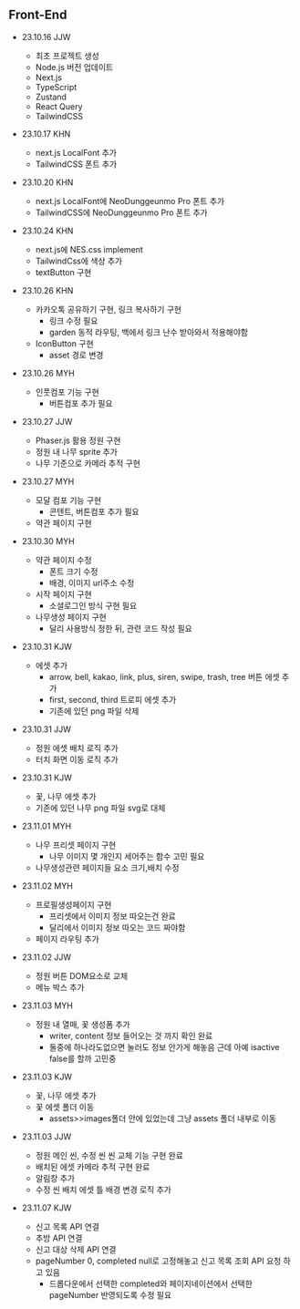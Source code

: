 ## Front-End

- 23.10.16 JJW

  - 최초 프로젝트 생성
  - Node.js 버전 업데이트
  - Next.js
  - TypeScript
  - Zustand
  - React Query
  - TailwindCSS

- 23.10.17 KHN

  - next.js LocalFont 추가
  - TailwindCSS 폰트 추가

- 23.10.20 KHN

  - next.js LocalFont에 NeoDunggeunmo Pro 폰트 추가
  - TailwindCSS에 NeoDunggeunmo Pro 폰트 추가

- 23.10.24 KHN

  - next.js에 NES.css implement
  - TailwindCss에 색상 추가
  - textButton 구현

- 23.10.26 KHN

  - 카카오톡 공유하기 구현, 링크 복사하기 구현
    - 링크 수정 필요
    - garden 동적 라우팅, 백에서 링크 난수 받아와서 적용해야함
  - IconButton 구현
    - asset 경로 변경

- 23.10.26 MYH

  - 인풋컴포 기능 구현
    - 버튼컴포 추가 필요

- 23.10.27 JJW

  - Phaser.js 활용 정원 구현
  - 정원 내 나무 sprite 추가
  - 나무 기준으로 카메라 추적 구현

- 23.10.27 MYH

  - 모달 컴포 기능 구현
    - 콘텐트, 버튼컴포 추가 필요
  - 약관 페이지 구현

- 23.10.30 MYH

  - 약관 페이지 수정
    - 폰트 크기 수정
    - 배경, 이미지 url주소 수정
  - 시작 페이지 구현
    - 소셜로그인 방식 구현 필요
  - 나무생성 페이지 구현
    - 달리 사용방식 정한 뒤, 관련 코드 작성 필요

- 23.10.31 KJW

  - 에셋 추가
    - arrow, bell, kakao, link, plus, siren, swipe, trash, tree 버튼 에셋 추가
    - first, second, third 트로피 에셋 추가
    - 기존에 있던 png 파일 삭제

- 23.10.31 JJW

  - 정원 에셋 배치 로직 추가
  - 터치 화면 이동 로직 추가

- 23.10.31 KJW

  - 꽃, 나무 에셋 추가
  - 기존에 있던 나무 png 파일 svg로 대체

- 23.11.01 MYH

  - 나무 프리셋 페이지 구현
    - 나무 이미지 몇 개인지 세어주는 함수 고민 필요
  - 나무생성관련 페이지들 요소 크기,배치 수정

- 23.11.02 MYH

  - 프로필생성페이지 구현
    - 프리셋에서 이미지 정보 따오는건 완료
    - 달리에서 이미지 정보 따오는 코드 짜야함
  - 페이지 라우팅 추가

- 23.11.02 JJW

  - 정원 버튼 DOM요소로 교체
  - 메뉴 박스 추가

- 23.11.03 MYH

  - 정원 내 열매, 꽃 생성폼 추가
    - writer, content 정보 들어오는 것 까지 확인 완료
    - 둘중에 하나라도없으면 눌러도 정보 안가게 해놓음 근데 아예 isactive false를 할까 고민중

- 23.11.03 KJW

  - 꽃, 나무 에셋 추가
  - 꽃 에셋 폴더 이동
    - assets>>images폴더 안에 있었는데 그냥 assets 폴더 내부로 이동

- 23.11.03 JJW
  - 정원 메인 씬, 수정 씬 씬 교체 기능 구현 완료
  - 배치된 에셋 카메라 추적 구현 완료
  - 알림창 추가
  - 수정 씬 배치 에셋 틀 배경 변경 로직 추가

- 23.11.07 KJW
  - 신고 목록 API 연결
  - 추방 API 연결
  - 신고 대상 삭제 API 연결
  - pageNumber 0, completed null로 고정해놓고 신고 목록 조회 API 요청 하고 있음
    - 드롭다운에서 선택한 completed와 페이지네이션에서 선택한 pageNumber 반영되도록 수정 필요 